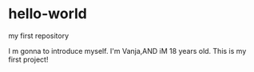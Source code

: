 # hello-world
my first repository

I m gonna to introduce myself.
I'm Vanja,AND iM 18 years old.
This is my first  project!
